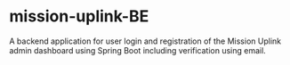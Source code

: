 # mission-uplink-BE
A backend application for user login and registration of the Mission Uplink admin dashboard using Spring Boot including verification using email.
